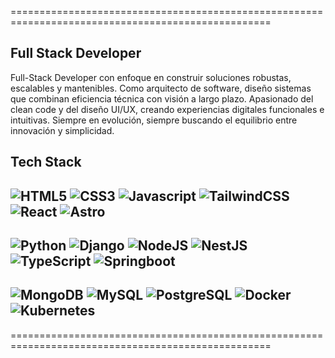 ===================================================================================================

<b>Full Stack Developer</b>
------------------------------------------------

Full-Stack Developer con enfoque en construir soluciones robustas, escalables y mantenibles. 
Como arquitecto de software, diseño sistemas que combinan eficiencia técnica con visión a largo plazo. 
Apasionado del clean code y del diseño UI/UX, creando experiencias digitales funcionales e intuitivas. 
Siempre en evolución, siempre buscando el equilibrio entre innovación y simplicidad.

<b>Tech Stack</b>
------------------------------------------------
![HTML5](https://img.shields.io/badge/html5-%23E34F26.svg?style=for-the-badge&logo=html5&logoColor=white) ![CSS3](https://img.shields.io/badge/css3-%231572B6.svg?style=for-the-badge&logo=css3&logoColor=white) ![Javascript](https://img.shields.io/badge/javascript-fcf635.svg?style=for-the-badge&logo=javascript&logoColor=black) ![TailwindCSS](https://img.shields.io/badge/tailwindcss-%2338B2AC.svg?style=for-the-badge&logo=tailwind-css&logoColor=white)
![React](https://img.shields.io/badge/react-%2320232a.svg?style=for-the-badge&logo=react&logoColor=%2361DAFB) ![Astro](https://img.shields.io/badge/astro-%232C2052.svg?style=for-the-badge&logo=astro&logoColor=white) 
------------------------------------------------
![Python](https://img.shields.io/badge/python-3670A0?style=for-the-badge&logo=python&logoColor=ffdd54) ![Django](https://img.shields.io/badge/django-%23092E20.svg?style=for-the-badge&logo=django&logoColor=white) ![NodeJS](https://img.shields.io/badge/node.js-6DA55F?style=for-the-badge&logo=node.js&logoColor=white) ![NestJS](https://img.shields.io/badge/nestjs-ff0800.svg?style=for-the-badge&logo=nestjs&logoColor=white) ![TypeScript](https://img.shields.io/badge/typescript-%23007ACC.svg?style=for-the-badge&logo=typescript&logoColor=white) ![Springboot](https://img.shields.io/badge/spring-%234ea94b.svg?style=for-the-badge&logo=springboot&logoColor=white)
------------------------------------------------
![MongoDB](https://img.shields.io/badge/MongoDB-%234ea94b.svg?style=for-the-badge&logo=mongodb&logoColor=white) ![MySQL](https://img.shields.io/badge/mysql-4479A1.svg?style=for-the-badge&logo=mysql&logoColor=white) ![PostgreSQL](https://img.shields.io/badge/postgresql-0f9aaa.svg?style=for-the-badge&logo=postgresql&logoColor=white) ![Docker](https://img.shields.io/badge/docker-%23007ACC.svg?style=for-the-badge&logo=docker&logoColor=white) ![Kubernetes](https://img.shields.io/badge/kubernetes-004cff.svg?style=for-the-badge&logo=kubernetes&logoColor=white)
------------------------------------------------

===================================================================================================
